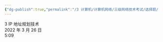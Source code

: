 ```yaml
---
{"dg-publish":true,"permalink":"/3 计算机/计算机网络/三级网络技术考试/选择题/3 IP地址规划技术/","title":"3 IP地址规划技术"}
---
```



3 IP 地址规划技术  
2022 年 3 月 26 日  
5:09
